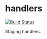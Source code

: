 # handlers

[![Build Status](https://travis-ci.org/atomisthqa/handlers.svg?branch=master)](https://travis-ci.org/atomisthqa/handlers)

Staging handlers.
  
 
  
 
